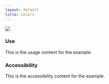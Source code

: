 ```yaml
---
layout: default
title: Colors
---
```


<div class="preview">
  <!-- Add HTML markup for example here -->
  <img src="{{ site.baseurl }}/assets/img/static/Colors_UI_v1.png">
</div>

<div class="usa-grid">
  <div class="usa-width-one-half">
    <h3>Use</h3>
    <p>This is the usage content for the example.</p>
  </div>
  <div class="usa-width-one-half">
    <h3>Accessibility</h3>
    <p>This is the accessibility content for the example.</p>
  </div>  
</div>
